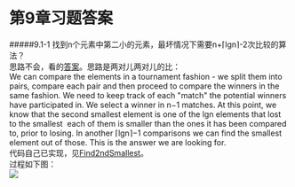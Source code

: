 第9章习题答案
=
#####9.1-1 找到n个元素中第二小的元素，最坏情况下需要n+⌈lgn⌉-2次比较的算法？  
思路不会，看的[答案](http://clrs.skanev.com/09/01/01.html)。思路是两对儿两对儿的比：  
We can compare the elements in a tournament fashion - we split them into pairs, compare each pair and then proceed to compare the winners in the same fashion. We need to keep track of each "match" the potential winners have participated in.
We select a winner in n−1 matches. At this point, we know that the second smallest element is one of the lgn elements that lost to the smallest ­ each of them is smaller than the ones it has been compared to, prior to losing. In another ⌈lgn⌉−1 comparisons we can find the smallest element out of those. This is the answer we are looking for.  
代码自己已实现，见[Find2ndSmallest](https://github.com/zhuxiuwei/CLRS/blob/master/src/chap09_MediansAndOrderStatistics/Find2ndSmallest.java)。  
过程如下图：  
![](https://github.com/zhuxiuwei/CLRS/blob/master/Images/9.1-1.png)  

